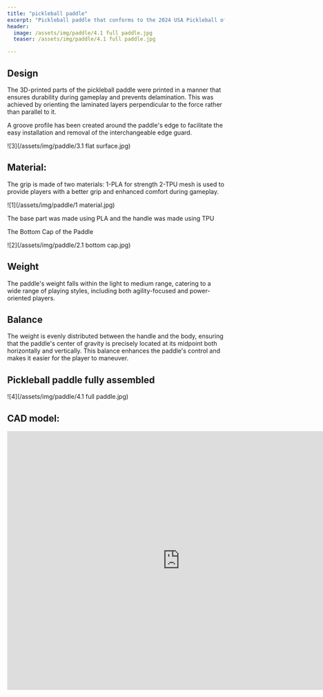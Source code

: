 ```yaml
---
title: "pickleball paddle"
excerpt: "Pickleball paddle that conforms to the 2024 USA Pickleball official  Rulebook"
header:
  image: /assets/img/paddle/4.1 full paddle.jpg
  teaser: /assets/img/paddle/4.1 full paddle.jpg

---
```


## Design 
The 3D-printed parts of the pickleball paddle were printed in a manner that ensures durability during gameplay and prevents delamination. This was achieved by orienting the laminated layers perpendicular to the force rather than parallel to it.

A groove profile has been created around the paddle's edge to facilitate the easy installation and removal of the interchangeable edge guard.


![3](/assets/img/paddle/3.1 flat surface.jpg)

## Material:
The grip is made of two materials:
1-PLA for strength 
2-TPU mesh is used to provide players with a better grip and enhanced comfort during gameplay.


![1](/assets/img/paddle/1 material.jpg)

The base part was made using PLA and the handle was made using TPU

The Bottom Cap of the Paddle

![2](/assets/img/paddle/2.1 bottom cap.jpg)

## Weight 
The paddle's weight falls within the light to medium range, catering to a wide range of playing styles, including both agility-focused and power-oriented players.
## Balance
The weight is evenly distributed between the handle and the body, ensuring that the paddle's center of gravity is precisely located at its midpoint both horizontally and vertically. This balance enhances the paddle's control and makes it easier for the player to maneuver.



## Pickleball paddle fully assembled

![4](/assets/img/paddle/4.1 full paddle.jpg)


## CAD model:


<iframe src="https://vanderbilt643.autodesk360.com/shares/public/SH512d4QTec90decfa6e15cb22ff3c86cf31?mode=embed" width="800" height="600" allowfullscreen="true" webkitallowfullscreen="true" mozallowfullscreen="true"  frameborder="0"></iframe>
